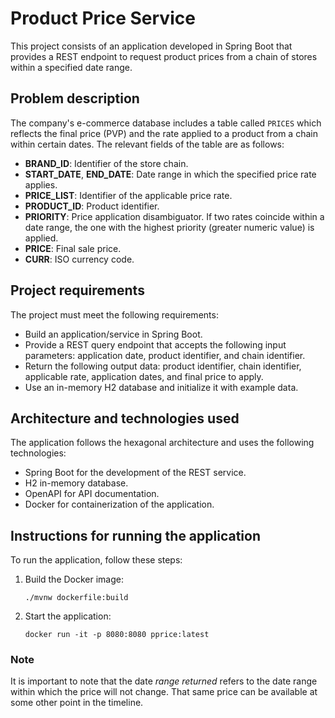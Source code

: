 # Product Price Service

This project consists of an application developed in Spring Boot that provides a REST endpoint to request product prices from a chain of stores within a specified date range.

## Problem description

The company's e-commerce database includes a table called `PRICES` which reflects the final price (PVP) and the rate applied to a product from a chain within certain dates. The relevant fields of the table are as follows:

- **BRAND_ID**: Identifier of the store chain.
- **START_DATE**, **END_DATE**: Date range in which the specified price rate applies.
- **PRICE_LIST**: Identifier of the applicable price rate.
- **PRODUCT_ID**: Product identifier.
- **PRIORITY**: Price application disambiguator. If two rates coincide within a date range, the one with the highest priority (greater numeric value) is applied.
- **PRICE**: Final sale price.
- **CURR**: ISO currency code.

## Project requirements

The project must meet the following requirements:

- Build an application/service in Spring Boot.
- Provide a REST query endpoint that accepts the following input parameters: application date, product identifier, and chain identifier.
- Return the following output data: product identifier, chain identifier, applicable rate, application dates, and final price to apply.
- Use an in-memory H2 database and initialize it with example data.

## Architecture and technologies used

The application follows the hexagonal architecture and uses the following technologies:

- Spring Boot for the development of the REST service.
- H2 in-memory database.
- OpenAPI for API documentation.
- Docker for containerization of the application.

## Instructions for running the application

To run the application, follow these steps:

1. Build the Docker image:

   ``` 
   ./mvnw dockerfile:build
    ``` 
   
2. Start the application:

   ```  
   docker run -it -p 8080:8080 pprice:latest
   ``` 


### Note

It is important to note that the date *range returned* refers to the date range within which the price will not change. That same price can be available at some other point in the timeline.
